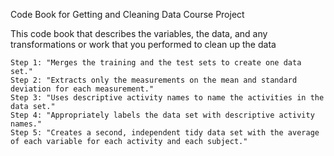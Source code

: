 Code Book for Getting and Cleaning Data Course Project

This code book that describes the variables, the data, and any transformations or work that you performed to clean up the data

    Step 1: "Merges the training and the test sets to create one data set."
    Step 2: "Extracts only the measurements on the mean and standard deviation for each measurement."
    Step 3: "Uses descriptive activity names to name the activities in the data set."
    Step 4: "Appropriately labels the data set with descriptive activity names."
    Step 5: "Creates a second, independent tidy data set with the average of each variable for each activity and each subject."
